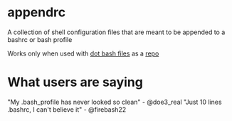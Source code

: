 # appendrc

A collection of shell configuration files that are meant to be appended to a bashrc or bash profile

Works only when used with [dot bash files](https://github.com/gndps/dot_bash_files) as a [repo](https://github.com/gndps/dbf_config/blob/personal/repos_config.json)


# What users are saying
"My .bash_profile has never looked so clean" - @doe3_real
"Just 10 lines .bashrc, I can't believe it" - @firebash22

